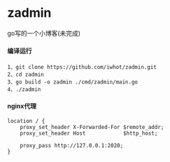 # zadmin
go写的一个小博客(未完成)


#### 编译运行
```
1、git clone https://github.com/iwhot/zadmin.git
2、cd zadmin
3、go build -o zadmin ./cmd/zadmin/main.go
4、./zadmin

```

#### nginx代理
```
location / {
    proxy_set_header X-Forwarded-For $remote_addr;
    proxy_set_header Host            $http_host;
    
    proxy_pass http://127.0.0.1:2020;
}
```
